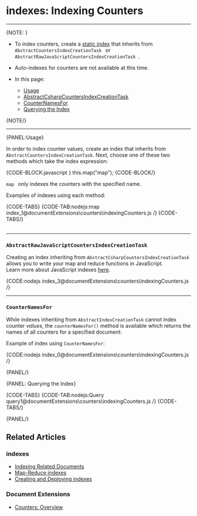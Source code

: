 # indexes: Indexing Counters
---

{NOTE: }

* To index counters, create a [static index](../../indexes/creating-and-deploying#static-indexes) 
that inherits from `AbstractCountersIndexCreationTask ` or `AbstractRawJavaScriptCountersIndexCreationTask `.  

* Auto-indexes for counters are not available at this time.  

* In this page:  
  * [Usage](../../document-extensions/counters/indexing#usage)  
  * [AbstractCsharpCountersIndexCreationTask ](../../document-extensions/counters/indexing#section)  
  * [CounterNamesFor](../../document-extensions/counters/indexing#section-1)  
  * [Querying the Index](../../document-extensions/counters/indexing#querying-the-index)  

{NOTE/}

---

{PANEL:Usage}

In order to index counter values, create an index that inherits from `AbstractCountersIndexCreationTask`. 
Next, choose one of these two methods which take the index expression:  

{CODE-BLOCK:javascript }
this.map("map");
{CODE-BLOCK/}

`map ` only indexes the counters with 
the specified name.  

Examples of indexes using each method:  

{CODE-TABS}
{CODE-TAB:nodejs:map index_1@documentExtensions\counters\indexingCounters.js /}
{CODE-TABS/}  
<br/>

---

### `AbstractRawJavaScriptCountersIndexCreationTask `

Creating an index inheriting from `AbstractCsharpCountersIndexCreationTask ` allows 
you to write your map and reduce functions in JavaScript.  
Learn more about JavaScript indexes [here](../../indexes/javascript-indexes).  

{CODE:nodejs index_3@documentExtensions\counters\indexingCounters.js /}

---

### `CounterNamesFor`

While indexes inheriting from `AbstractIndexCreationTask` cannot index counter _values_, the `counterNamesFor()` 
method is available which returns the names of all counters for a specified document:  

Example of index using `CounterNamesFor`:  

{CODE:nodejs index_0@documentExtensions\counters\indexingCounters.js /}

{PANEL/}

{PANEL: Querying the Index}  

{CODE-TABS}
{CODE-TAB:nodejs:Query query1@documentExtensions\counters\indexingCounters.js /}
{CODE-TABS/}  

{PANEL/}

## Related Articles  

### indexes  
- [Indexing Related Documents](../../indexes/indexing-related-documents)  
- [Map-Reduce indexes](../../indexes/map-reduce-indexes)  
- [Creating and Deploying indexes](../../indexes/creating-and-deploying)  

### Document Extensions  
- [Counters: Overview](../../document-extensions/counters/overview)  

